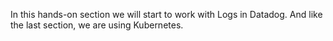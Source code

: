 In this hands-on section we will start to work with Logs in Datadog. And like the last section, we are using Kubernetes.
